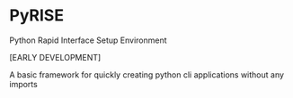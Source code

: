 # PyRISE

Python Rapid Interface Setup Environment

[EARLY DEVELOPMENT]

A basic framework for quickly creating python cli applications without any imports

